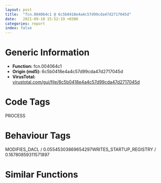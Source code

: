 ```yaml
---
layout: post
title:  "fcn.004064c1 @ 6c5b0418e4a4c57d99cda47d2717045d"
date:   2021-09-10 15:52:19 +0300
categories: report
index: false
---
```


# Generic Information
- **Function:** fcn.004064c1
- **Origin (md5):** 6c5b0418e4a4c57d99cda47d2717045d
- **VirusTotal:** [virustotal.com/gui/file/6c5b0418e4a4c57d99cda47d2717045d][virustotal_ref]

# Code Tags
<span class="tag" id="PROCESS">PROCESS</span>


# Behaviour Tags
<span class="bhv-tag" id="MODIFIES_DACL">MODIFIES_DACL / 0.05545303869654297</span><span class="bhv-tag" id="WRITES_STARTUP_REGISTRY">WRITES_STARTUP_REGISTRY / 0.16780859311571897</span>

# Similar Functions
<script type="text/javascript" src="https://www.gstatic.com/charts/loader.js"></script>
<script type="text/javascript">

    google.charts.load('current', {'packages':['corechart']});
    google.charts.setOnLoadCallback(drawChart);

    function drawChart() {
    var data = new google.visualization.DataTable();
        data.addColumn('number', 'X');
        data.addColumn('number', 'Y');
        data.addColumn({type: 'string', role: 'tooltip', 'p': {'html': true}});
        data.addColumn({'type': 'string', 'role': 'style'});
        
        data.addRows([
    [41.59280014038086, 9.534554481506348, '<b><a href="/report/fcn.004064c1@6c5b0418e4a4c57d99cda47d2717045d">fcn.004064c1</a><br>@6c5b0418e4a4c57d99cda47d2717045d</b><br>push ebp<br>lea ebp, [esp-0x3b8]<br>sub esp, 0x438<br>mov eax, dword[0x43720c]<br>xor eax, ebp<br>mov dword[ebp+0x3b4], eax<br>push ebx<br>push esi<br>push edi<br>xor esi, esi<br>push 0x206<br>lea eax, [ebp+0x1ae]<br>push esi<br>push eax<br>mov edi, ecx<br>mov word[ebp+0x1ac], si<br>call fcn.00408570<br>add esp, 0xc<br>call dword[sym.imp.KERNEL32.dll_GetCurrentProcessId]<br>push 0x228<br>mov ebx, eax<br>lea eax, [ebp-0x7c]<br>push esi<br>push eax<br>mov dword[ebp-0x80], esi<br>call fcn.00408570<br>add esp, 0xc<br>push esi<br>push 2<br>call sub.KERNEL32.dll_CreateToolhelp32Snapshot<br>mov esi, eax<br>cmp esi, 0xffffffff<br>je 0x406585<br>lea eax, [ebp-0x80]<br>push eax<br>push esi<br>mov dword[ebp-0x80], 0x22c<br>call sub.KERNEL32.dll_Process32FirstW<br>jmp 0x40654d<br>cmp dword[ebp-0x78], ebx<br>je 0x406553<br>lea eax, [ebp-0x80]<br>push eax<br>push esi<br>call sub.KERNEL32.dll_Process32NextW<br>test eax, eax<br>jne 0x40653e<br>jmp 0x406565<br>lea eax, [ebp-0x5c]<br>push eax<br>lea eax, [ebp+0x1ac]<br>push eax<br>call fcn.00408466<br>pop ecx<br>pop ecx<br>push esi<br>call dword[sym.imp.KERNEL32.dll_CloseHandle]<br>lea eax, [ebp+0x1ac]<br>push eax<br>call fcn.00408fe1<br>pop ecx<br>push eax<br>lea ecx, [edi+0x190]<br>call fcn.00401532<br>mov ecx, dword[ebp+0x3b4]<br>pop edi<br>pop esi<br>xor ecx, ebp<br>pop ebx<br>call fcn.004082f3<br>add ebp, 0x3b8<br>leave <br>ret <br><eoc> ', 'point { fill-color: #e0440e; }'],
[50.90342712402344, -36.88751220703125, '<b><a href="/report/fcn.00401d63@4c8869bb42f854640703b6ddda29ee38">fcn.00401d63</a><br>@4c8869bb42f854640703b6ddda29ee38</b><br>push ebp<br>lea ebp, [esp-0x74]<br>sub esp, 0xf4<br>push ebx<br>push esi<br>push edi<br>mov edi, ecx<br>lea ecx, [ebp+0x30]<br>mov esi, edx<br>call fcn.004147df<br>lea ecx, [ebp+0x3c]<br>call fcn.004147df<br>call dword[sym.imp.KERNEL32.dll_GetCommandLineW]<br>lea edx, [ebp+0x30]<br>mov ecx, eax<br>call fcn.00403022<br>push str.sfxwaitall<br>push 0x41daec<br>lea eax, [ebp+0x30]<br>push eax<br>mov edx, 0x41d9f0<br>lea ecx, [ebp-0x18]<br>call fcn.004147b1<br>mov edx, eax<br>lea ecx, [ebp-0xc]<br>call fcn.00414787<br>mov edx, eax<br>lea ecx, [ebp]<br>call fcn.00414787<br>push 0x3a<br>push eax<br>lea ecx, [ebp+0xc]<br>call fcn.004146e1<br>mov eax, dword[ebp+0x7c]<br>add eax, 0x30<br>push eax<br>lea eax, [ebp+0xc]<br>push eax<br>lea ecx, [ebp+0x24]<br>call fcn.004146e1<br>push 0x20<br>lea eax, [ebp+0x24]<br>push eax<br>lea ecx, [ebp+0x18]<br>call fcn.004146e1<br>push 0x22<br>lea eax, [ebp+0x18]<br>push eax<br>lea ecx, [ebp+0x5c]<br>call fcn.004146e1<br>push esi<br>push 0x41dae4<br>push edi<br>lea edx, [ebp+0x5c]<br>lea ecx, [ebp-0x3c]<br>call fcn.00414787<br>mov edx, eax<br>lea ecx, [ebp-0x30]<br>call fcn.00414787<br>mov edx, eax<br>lea ecx, [ebp-0x24]<br>call fcn.00414787<br>push dword[eax]<br>lea ecx, [ebp+0x3c]<br>call fcn.00414864<br>push dword[ebp-0x24]<br>call sub.MSVCRT.dll_void___cdecl_operator_delete_void__<br>push dword[ebp-0x30]<br>call sub.MSVCRT.dll_void___cdecl_operator_delete_void__<br>push dword[ebp-0x3c]<br>call sub.MSVCRT.dll_void___cdecl_operator_delete_void__<br>push dword[ebp+0x5c]<br>call sub.MSVCRT.dll_void___cdecl_operator_delete_void__<br>push dword[ebp+0x18]<br>call sub.MSVCRT.dll_void___cdecl_operator_delete_void__<br>push dword[ebp+0x24]<br>call sub.MSVCRT.dll_void___cdecl_operator_delete_void__<br>push dword[ebp+0xc]<br>call sub.MSVCRT.dll_void___cdecl_operator_delete_void__<br>push dword[ebp]<br>call sub.MSVCRT.dll_void___cdecl_operator_delete_void__<br>push dword[ebp-0xc]<br>call sub.MSVCRT.dll_void___cdecl_operator_delete_void__<br>push dword[ebp-0x18]<br>call sub.MSVCRT.dll_void___cdecl_operator_delete_void__<br>add esp, 0x28<br>lea eax, [ebp-0x80]<br>push eax<br>mov dword[ebp-0x80], 0x44<br>call dword[sym.imp.KERNEL32.dll_GetStartupInfoW]<br>lea eax, [ebp+0x48]<br>push eax<br>lea eax, [ebp-0x80]<br>push eax<br>push dword[0x42289c]<br>xor ebx, ebx<br>push ebx<br>push 0x1000004<br>xor edi, edi<br>inc edi<br>push edi<br>push ebx<br>push ebx<br>push dword[ebp+0x3c]<br>push ebx<br>call dword[sym.imp.KERNEL32.dll_CreateProcessW]<br>test eax, eax<br>jne 0x401ee2<br>call dword[sym.imp.KERNEL32.dll_GetLastError]<br>mov esi, eax<br>push dword[ebp+0x3c]<br>call sub.MSVCRT.dll_void___cdecl_operator_delete_void__<br>push dword[ebp+0x30]<br>call sub.MSVCRT.dll_void___cdecl_operator_delete_void__<br>pop ecx<br>pop ecx<br>pop edi<br>mov eax, esi<br>pop esi<br>pop ebx<br>add ebp, 0x74<br>leave <br>ret 4<br>push ebx<br>push ebx<br>xor esi, esi<br>call dword[sym.imp.KERNEL32.dll_CreateJobObjectW]<br>mov dword[ebp+0x7c], eax<br>cmp eax, ebx<br>je 0x401f55<br>push dword[ebp+0x48]<br>push eax<br>call dword[sym.imp.KERNEL32.dll_AssignProcessToJobObject]<br>test eax, eax<br>je 0x401f55<br>push ebx<br>push edi<br>push ebx<br>push 0xffffffffffffffff<br>call dword[sym.imp.KERNEL32.dll_CreateIoCompletionPort]<br>mov esi, eax<br>cmp esi, ebx<br>je 0x401f55<br>push 8<br>lea eax, [ebp+0x60]<br>push eax<br>push 7<br>push dword[ebp+0x7c]<br>mov dword[ebp+0x60], edi<br>mov dword[ebp+0x64], esi<br>call dword[sym.imp.KERNEL32.dll_SetInformationJobObject]<br>push dword[ebp+0x4c]<br>call dword[sym.imp.KERNEL32.dll_ResumeThread]<br>mov edi, dword[sym.imp.KERNEL32.dll_GetQueuedCompletionStatus]<br>jmp 0x401f40<br>cmp dword[ebp+0x70], 4<br>je 0x401f69<br>push 0xffffffffffffffff<br>lea eax, [ebp+0x58]<br>push eax<br>lea eax, [ebp+0x68]<br>push eax<br>lea eax, [ebp+0x70]<br>push eax<br>push esi<br>call edi<br>test eax, eax<br>jne 0x401f3a<br>push dword[ebp+0x4c]<br>call dword[sym.imp.KERNEL32.dll_ResumeThread]<br>push 0xffffffffffffffff<br>push dword[ebp+0x48]<br>call dword[sym.imp.KERNEL32.dll_WaitForSingleObject]<br>push dword[ebp+0x4c]<br>mov edi, dword[sym.imp.KERNEL32.dll_CloseHandle]<br>call edi<br>lea eax, [ebp+0x6c]<br>push eax<br>push dword[ebp+0x48]<br>call dword[sym.imp.KERNEL32.dll_GetExitCodeProcess]<br>test eax, eax<br>jne 0x401f8e<br>call dword[sym.imp.KERNEL32.dll_GetLastError]<br>mov dword[ebp+0x6c], eax<br>push dword[ebp+0x48]<br>call edi<br>cmp esi, ebx<br>je 0x401f9a<br>push esi<br>call edi<br>cmp dword[ebp+0x7c], ebx<br>je 0x401fa4<br>push dword[ebp+0x7c]<br>call edi<br>mov esi, dword[ebp+0x6c]<br>jmp 0x401ec4<br><eoc> ', 'null'],
[-25.186389923095703, -28.00310707092285, '<b><a href="/report/loc.004083b8@de21a548b66aa6c0b17491b6a31e14fa">loc.004083b8</a><br>@de21a548b66aa6c0b17491b6a31e14fa</b><br>push ebp<br>lea ebp, [esp-0x17ec]<br>mov eax, 0x17ec<br>call fcn.0040cf10<br>push 0xffffffffffffffff<br>push 0x43a979<br>mov eax, dword<br>push eax<br>sub esp, 0x14<br>mov eax, dword[0x4481b0]<br>xor eax, ebp<br>mov dword[ebp+0x17e8], eax<br>push ebx<br>push esi<br>push edi<br>push eax<br>lea eax, [ebp-0xc]<br>mov dword<br>mov edi, dword[ebp+0x1814]<br>push edi<br>mov dword[ebp-4], 4<br>call fcn.0040e6f1<br>pop ecx<br>xor ebx, ebx<br>push ebx<br>push ebx<br>push ebx<br>push ebx<br>push str.Mozilla_5.0__Windows_NT_6.1__AppleWebKit_536.5__KHTML__like_Gecko__Chrome_19.0.1084.46_Safari_536.5<br>mov esi, eax<br>call dword[sym.imp.WININET.dll_InternetOpenW]<br>cmp eax, ebx<br>mov dword[ebp-0x20], eax<br>jne 0x408493<br>push str._Statistics__Upload__Failed_to_open_hSession_handle_n<br>call dword[sym.imp.KERNEL32.dll_OutputDebugStringW]<br>push ebx<br>push 1<br>lea ecx, [ebp+0x17f4]<br>call fcn.00401451<br>mov ecx, dword[ebp+0x1810]<br>add ecx, 0xfffffff0<br>call fcn.00401050<br>lea ecx, [edi-0x10]<br>call fcn.00401050<br>mov ecx, dword[ebp+0x1818]<br>add ecx, 0xfffffff0<br>call fcn.00401050<br>mov ecx, dword[ebp+0x181c]<br>add ecx, 0xfffffff0<br>call fcn.00401050<br>xor al, al<br>mov ecx, dword[ebp-0xc]<br>mov dword<br>pop ecx<br>pop edi<br>pop esi<br>pop ebx<br>mov ecx, dword[ebp+0x17e8]<br>xor ecx, ebp<br>call fcn.0040b32a<br>add ebp, 0x17ec<br>leave <br>ret <br>push ebx<br>push ebx<br>push 3<br>push ebx<br>push ebx<br>push esi<br>mov esi, dword[ebp+0x1810]<br>push esi<br>push eax<br>call dword[sym.imp.WININET.dll_InternetConnectW]<br>cmp eax, ebx<br>mov dword[ebp-0x1c], eax<br>jne 0x4084d0<br>push str._Statistics__Upload__Failed_to_open_hConnect_handle_n<br>call dword[sym.imp.KERNEL32.dll_OutputDebugStringW]<br>push ebx<br>push 1<br>lea ecx, [ebp+0x17f4]<br>call fcn.00401451<br>lea ecx, [esi-0x10]<br>jmp 0x408445<br>push ebx<br>push ebx<br>push ebx<br>push ebx<br>push ebx<br>push dword[ebp+0x1818]<br>push str.POST<br>push eax<br>call dword[sym.imp.WININET.dll_HttpOpenRequestW]<br>cmp eax, ebx<br>mov dword[ebp-0x14], eax<br>jne 0x408501<br>push str._Statistics__Upload__Failed_to_open_request_handle_n<br>call dword[sym.imp.KERNEL32.dll_OutputDebugStringW]<br>mov byte[ebp-0xd], bl<br>jmp 0x40867f<br>mov esi, dword[sym.imp.WININET.dll_HttpAddRequestHeadersW]<br>mov edi, 0xa0000000<br>push edi<br>push 0xffffffffffffffff<br>push str.Content_type:_application_x_www_form_urlencoded_r_n<br>push eax<br>call esi<br>push edi<br>push 0xffffffffffffffff<br>push str.Accept:__r_n<br>push dword[ebp-0x14]<br>call esi<br>push edi<br>push 0xffffffffffffffff<br>push str.Accept_Charset:utf_8_r_n<br>push dword[ebp-0x14]<br>call esi<br>push edi<br>mov edi, dword[ebp-0x14]<br>push 0xffffffffffffffff<br>push str.Accept_Language:zh_CN_r_n<br>push edi<br>call esi<br>sub esp, 0x1c<br>lea eax, [ebp+0x17f4]<br>mov ecx, esp<br>mov dword[ebp-0x18], esp<br>push eax<br>call fcn.0040164f<br>push ebx<br>push edi<br>call fcn.00401433<br>add esp, 0x24<br>cmp al, bl<br>je 0x40865d<br>mov eax, dword[ebp+0x181c]<br>cmp dword[eax-0xc], ebx<br>mov byte[ebp-0xd], 1<br>je 0x4085f9<br>push ebx<br>push 0x80<br>push 2<br>push ebx<br>push ebx<br>push 0xc0000000<br>push eax<br>call dword[sym.imp.KERNEL32.dll_CreateFileW]<br>mov esi, eax<br>cmp esi, 0xffffffff<br>je 0x408660<br>mov dword[ebp-0x14], ebx<br>mov dword[ebp-0x18], ebx<br>push 0x3e7<br>lea eax, [ebp+0x1401]<br>push ebx<br>push eax<br>mov byte[ebp+0x1400], bl<br>call fcn.0040b2b0<br>add esp, 0xc<br>lea eax, [ebp-0x14]<br>push eax<br>push 0x3e8<br>lea eax, [ebp+0x1400]<br>push eax<br>push edi<br>call dword[sym.imp.WININET.dll_InternetReadFile]<br>cmp eax, ebx<br>je 0x4085eb<br>push ebx<br>lea eax, [ebp-0x18]<br>push eax<br>push dword[ebp-0x14]<br>lea eax, [ebp+0x1400]<br>push eax<br>push esi<br>call dword[sym.imp.KERNEL32.dll_WriteFile]<br>cmp dword[ebp-0x14], ebx<br>jne 0x40859f<br>push esi<br>call dword[sym.imp.KERNEL32.dll_CloseHandle]<br>jmp 0x408660<br>push 0x13ff<br>lea eax, [ebp+1]<br>push ebx<br>push eax<br>mov dword[ebp-0x14], ebx<br>mov byte[ebp], bl<br>call fcn.0040b2b0<br>add esp, 0xc<br>lea eax, [ebp-0x14]<br>push eax<br>push 0x1400<br>lea eax, [ebp]<br>push eax<br>push edi<br>call dword[sym.imp.WININET.dll_InternetReadFile]<br>cmp eax, ebx<br>je 0x408660<br>cmp dword[ebp-0x14], ebx<br>jbe 0x408660<br>lea eax, [ebp]<br>push eax<br>lea ecx, [ebp-0x18]<br>call fcn.00401280<br>push ebx<br>push str._s_o__s_<br>lea ecx, [ebp-0x18]<br>call fcn.0040139d<br>cmp eax, 0xffffffff<br>jne 0x408650<br>mov byte[ebp-0xd], bl<br>mov ecx, dword[ebp-0x18]<br>add ecx, 0xfffffff0<br>call fcn.00401050<br>jmp 0x408660<br>mov byte[ebp-0xd], bl<br>push edi<br>call dword[sym.imp.WININET.dll_InternetCloseHandle]<br>test eax, eax<br>jne 0x408679<br>push str._Statistics__Upload__Failed_to_close_Request_handle_n<br>mov byte[ebp-0xd], bl<br>call dword[sym.imp.KERNEL32.dll_OutputDebugStringW]<br>mov edi, dword[ebp+0x1814]<br>push dword[ebp-0x1c]<br>mov esi, dword[sym.imp.WININET.dll_InternetCloseHandle]<br>call esi<br>test eax, eax<br>jne 0x40869c<br>push str._Statistics__Upload__Failed_to_close_Connect_handle_n<br>mov byte[ebp-0xd], bl<br>call dword[sym.imp.KERNEL32.dll_OutputDebugStringW]<br>push dword[ebp-0x20]<br>call esi<br>test eax, eax<br>jne 0x4086fb<br>push str._Statistics__Upload__Failed_to_close_Session_handle_n<br>call dword[sym.imp.KERNEL32.dll_OutputDebugStringW]<br>mov byte[ebp-0xd], bl<br>push ebx<br>push 1<br>lea ecx, [ebp+0x17f4]<br>call fcn.00401451<br>mov ecx, dword[ebp+0x1810]<br>add ecx, 0xfffffff0<br>call fcn.00401050<br>lea ecx, [edi-0x10]<br>call fcn.00401050<br>mov ecx, dword[ebp+0x1818]<br>add ecx, 0xfffffff0<br>call fcn.00401050<br>mov ecx, dword[ebp+0x181c]<br>add ecx, 0xfffffff0<br>call fcn.00401050<br>mov al, byte[ebp-0xd]<br>jmp 0x408470<br>push 0x4498ac<br>lea ecx, [ebp-0x18]<br>call fcn.004014a1<br>movzx eax, byte[ebp-0xd]<br>push eax<br>lea eax, [ebp-0x18]<br>push str._Statistics__Upload__bReturn___d<br>push eax<br>mov byte[ebp-4], 5<br>call fcn.00401262<br>mov esi, dword[ebp-0x18]<br>add esp, 0xc<br>push esi<br>call dword[sym.imp.KERNEL32.dll_OutputDebugStringW]<br>lea ecx, [esi-0x10]<br>call fcn.00401050<br>mov al, byte[ebp-0xd]<br>mov byte[ebp-0xd], al<br>jmp 0x4086b3<br><eoc> ', 'null'],
[-5.433563232421875, 15.023972511291504, '<b><a href="/report/fcn.004073d9@6c8b5339bada4cbd03f0f446da640707">fcn.004073d9</a><br>@6c8b5339bada4cbd03f0f446da640707</b><br>push ebp<br>lea ebp, [esp-0x58]<br>sub esp, 0x94<br>push ebx<br>push edi<br>xor ebx, ebx<br>push 0x7f<br>lea eax, [ebp-0x3b]<br>push ebx<br>push eax<br>mov dword[ebp+0x4c], ebx<br>mov dword[ebp+0x44], 1<br>mov dword[ebp+0x54], ebx<br>mov byte[ebp-0x3c], bl<br>call fcn.0040888c<br>add esp, 0xc<br>push ebx<br>push ebx<br>push 3<br>mov eax, 0x40ac45<br>push eax<br>push eax<br>push dword[ebp+0x78]<br>push dword[ebp+0x60]<br>call fcn.0040733e<br>push eax<br>call dword[sym.imp.WININET.dll_InternetConnectA]<br>cmp eax, ebx<br>mov edi, dword[ebp+0x74]<br>mov dword[ebp+0x48], eax<br>je 0x40756b<br>push ebx<br>push 0x84080100<br>push ebx<br>push ebx<br>push ebx<br>push dword[ebp+0x64]<br>push str.POST<br>push eax<br>call dword[sym.imp.WININET.dll_HttpOpenRequestA]<br>cmp eax, ebx<br>mov dword[ebp+0x50], eax<br>je 0x40755d<br>push esi<br>mov esi, dword[sym.imp.WININET.dll_InternetSetOptionA]<br>push 4<br>lea ecx, [ebp+0x7c]<br>push ecx<br>push 2<br>push eax<br>call esi<br>push 4<br>lea eax, [ebp+0x7c]<br>push eax<br>push 6<br>push dword[ebp+0x50]<br>call esi<br>push 4<br>lea eax, [ebp+0x7c]<br>push eax<br>push 5<br>push dword[ebp+0x50]<br>call esi<br>push 4<br>lea eax, [ebp+0x44]<br>push eax<br>push 3<br>push dword[ebp+0x50]<br>call esi<br>push dword[ebp+0x6c]<br>push dword[ebp+0x68]<br>push ebx<br>push ebx<br>push dword[ebp+0x50]<br>call dword[sym.imp.WININET.dll_HttpSendRequestA]<br>test eax, eax<br>je 0x407553<br>lea eax, [ebp+0x7c]<br>push eax<br>lea eax, [ebp+0x54]<br>push eax<br>lea eax, [ebp-0x3c]<br>push eax<br>push 0x13<br>push dword[ebp+0x50]<br>mov esi, 0x80<br>mov dword[ebp+0x54], esi<br>mov dword[ebp+0x7c], ebx<br>call dword[sym.imp.WININET.dll_HttpQueryInfoA]<br>test eax, eax<br>je 0x407553<br>cmp byte[ebp-0x3c], 0x32<br>jne 0x407553<br>cmp byte[ebp-0x3b], 0x30<br>jne 0x407553<br>cmp byte[ebp-0x3a], 0x30<br>jne 0x407553<br>mov eax, dword[ebp+0x70]<br>mov dword[eax], ebx<br>mov dword[edi], ebx<br>mov dword[ebp+0x54], esi<br>jmp 0x407536<br>mov ecx, dword[ebp+0x54]<br>cmp ecx, ebx<br>jbe 0x40754c<br>mov eax, dword[edi]<br>cmp eax, ebx<br>jne 0x407504<br>push ecx<br>call fcn.0040735e<br>jmp 0x407512<br>add eax, ecx<br>push eax<br>mov eax, dword[ebp+0x70]<br>push dword[eax]<br>call fcn.0040739f<br>pop ecx<br>pop ecx<br>mov ecx, dword[ebp+0x70]<br>mov dword[ecx], eax<br>mov eax, ecx<br>mov eax, dword[eax]<br>cmp eax, ebx<br>je 0x407553<br>push dword[ebp+0x54]<br>lea ecx, [ebp-0x3c]<br>push ecx<br>mov ecx, dword[edi]<br>add ecx, eax<br>push ecx<br>call fcn.00405f95<br>mov eax, dword[ebp+0x54]<br>add dword[edi], eax<br>lea eax, [ebp+0x54]<br>push eax<br>push esi<br>lea eax, [ebp-0x3c]<br>push eax<br>push dword[ebp+0x50]<br>call dword[sym.imp.WININET.dll_InternetReadFile]<br>test eax, eax<br>jne 0x4074ef<br>mov dword[ebp+0x4c], 1<br>push dword[ebp+0x50]<br>call dword[sym.imp.WININET.dll_InternetCloseHandle]<br>pop esi<br>push dword[ebp+0x48]<br>call dword[sym.imp.WININET.dll_InternetCloseHandle]<br>cmp dword[ebp+0x4c], ebx<br>jne 0x407572<br>mov eax, dword[ebp+0x70]<br>mov dword[eax], ebx<br>mov dword[edi], ebx<br>mov eax, dword[ebp+0x4c]<br>pop edi<br>pop ebx<br>add ebp, 0x58<br>leave <br>ret <br><eoc> ', 'null'],
[14.301919937133789, -20.082857131958008, '<b><a href="/report/fcn.00403389@73677cb40830e94fbfb5483ff33e40b9">fcn.00403389</a><br>@73677cb40830e94fbfb5483ff33e40b9</b><br>push ebp<br>mov ebp, esp<br>sub esp, 0x7cc<br>push ebx<br>push esi<br>push edi<br>xor ebx, ebx<br>push 0x30b<br>lea eax, [ebp-0x7cb]<br>push ebx<br>push eax<br>mov byte[ebp-0x7cc], bl<br>call fcn.0040394e<br>add esp, 0xc<br>cmp dword[ebp+8], ebx<br>je 0x4033d1<br>push dword[ebp+8]<br>lea eax, [ebp-0x7cc]<br>push dword[ebp+8]<br>push str.taskkill__IM_mmc.exe__F_r_nsc_stop___s__r_nsc_delete___s__r_n<br>push eax<br>call fcn.00403866<br>add esp, 0x10<br>push 0x15<br>pop ecx<br>mov esi, str.:Repeat_r_n_sdel__Q___s__r_nif_exist___s__goto_Repeat_r_ndel___0_r_nif_exist___0_goto_Repeat<br>lea edi, [ebp-0x6c]<br>rep movsd<br>lea eax, [ebp-0x4c0]<br>movsb byte<br>push eax<br>mov esi, 0x104<br>push esi<br>call dword[sym.imp.KERNEL32.dll_GetTempPathA]<br>lea eax, [ebp-0x3bc]<br>push eax<br>push ebx<br>push 0x4085e7<br>lea eax, [ebp-0x4c0]<br>push eax<br>call dword[sym.imp.KERNEL32.dll_GetTempFileNameA]<br>lea eax, [ebp-0x3bc]<br>push eax<br>lea eax, [ebp-0x1b4]<br>push eax<br>call dword[sym.imp.KERNEL32.dll_lstrcpyA]<br>push str..bat<br>lea eax, [ebp-0x1b4]<br>push eax<br>call dword[sym.imp.KERNEL32.dll_lstrcatA]<br>lea eax, [ebp-0x3bc]<br>push eax<br>call dword[sym.imp.KERNEL32.dll_DeleteFileA]<br>push esi<br>lea eax, [ebp-0x2b8]<br>push eax<br>push ebx<br>call dword[sym.imp.KERNEL32.dll_GetModuleFileNameA]<br>push ebx<br>push 0x80<br>push 2<br>push ebx<br>push ebx<br>push 0x40000000<br>lea eax, [ebp-0x1b4]<br>push eax<br>call dword[sym.imp.KERNEL32.dll_CreateFileA]<br>cmp eax, 0xffffffff<br>mov dword[ebp+8], eax<br>je 0x40350f<br>mov esi, dword[sym.imp.KERNEL32.dll_lstrlenA]<br>lea eax, [ebp-0x6c]<br>push eax<br>call esi<br>mov edi, eax<br>lea eax, [ebp-0x7cc]<br>push eax<br>call esi<br>lea eax, [edi+eax+0x21c]<br>push eax<br>call fcn.00403760<br>mov edi, eax<br>lea eax, [ebp-0x2b8]<br>push eax<br>push eax<br>lea eax, [ebp-0x7cc]<br>push eax<br>lea eax, [ebp-0x6c]<br>push eax<br>push edi<br>call fcn.00403866<br>add esp, 0x18<br>push ebx<br>lea eax, [ebp-4]<br>push eax<br>push edi<br>call esi<br>push eax<br>push edi<br>push dword[ebp+8]<br>call dword[sym.imp.KERNEL32.dll_WriteFile]<br>push dword[ebp+8]<br>call dword[sym.imp.KERNEL32.dll_CloseHandle]<br>push edi<br>call main<br>push 0x44<br>lea eax, [ebp-0xb0]<br>push ebx<br>push eax<br>call fcn.0040394e<br>add esp, 0x10<br>lea eax, [ebp-0x14]<br>push eax<br>lea eax, [ebp-0xb0]<br>push eax<br>push ebx<br>push ebx<br>push 0x8000000<br>push ebx<br>push ebx<br>push ebx<br>push ebx<br>lea eax, [ebp-0x1b4]<br>push eax<br>call dword[sym.imp.KERNEL32.dll_CreateProcessA]<br>pop edi<br>pop esi<br>pop ebx<br>leave <br>ret <br><eoc> ', 'null'],
[9.630315780639648, -60.08557891845703, '<b><a href="/report/fcn.004073d9@e7582fc3dadb394a1457ab7e7fbbe9a7">fcn.004073d9</a><br>@e7582fc3dadb394a1457ab7e7fbbe9a7</b><br>push ebp<br>lea ebp, [esp-0x58]<br>sub esp, 0x94<br>push ebx<br>push edi<br>xor ebx, ebx<br>push 0x7f<br>lea eax, [ebp-0x3b]<br>push ebx<br>push eax<br>mov dword[ebp+0x4c], ebx<br>mov dword[ebp+0x44], 1<br>mov dword[ebp+0x54], ebx<br>mov byte[ebp-0x3c], bl<br>call fcn.0040888c<br>add esp, 0xc<br>push ebx<br>push ebx<br>push 3<br>mov eax, 0x40ac45<br>push eax<br>push eax<br>push dword[ebp+0x78]<br>push dword[ebp+0x60]<br>call fcn.0040733e<br>push eax<br>call dword[sym.imp.WININET.dll_InternetConnectA]<br>cmp eax, ebx<br>mov edi, dword[ebp+0x74]<br>mov dword[ebp+0x48], eax<br>je 0x40756b<br>push ebx<br>push 0x84080100<br>push ebx<br>push ebx<br>push ebx<br>push dword[ebp+0x64]<br>push str.POST<br>push eax<br>call dword[sym.imp.WININET.dll_HttpOpenRequestA]<br>cmp eax, ebx<br>mov dword[ebp+0x50], eax<br>je 0x40755d<br>push esi<br>mov esi, dword[sym.imp.WININET.dll_InternetSetOptionA]<br>push 4<br>lea ecx, [ebp+0x7c]<br>push ecx<br>push 2<br>push eax<br>call esi<br>push 4<br>lea eax, [ebp+0x7c]<br>push eax<br>push 6<br>push dword[ebp+0x50]<br>call esi<br>push 4<br>lea eax, [ebp+0x7c]<br>push eax<br>push 5<br>push dword[ebp+0x50]<br>call esi<br>push 4<br>lea eax, [ebp+0x44]<br>push eax<br>push 3<br>push dword[ebp+0x50]<br>call esi<br>push dword[ebp+0x6c]<br>push dword[ebp+0x68]<br>push ebx<br>push ebx<br>push dword[ebp+0x50]<br>call dword[sym.imp.WININET.dll_HttpSendRequestA]<br>test eax, eax<br>je 0x407553<br>lea eax, [ebp+0x7c]<br>push eax<br>lea eax, [ebp+0x54]<br>push eax<br>lea eax, [ebp-0x3c]<br>push eax<br>push 0x13<br>push dword[ebp+0x50]<br>mov esi, 0x80<br>mov dword[ebp+0x54], esi<br>mov dword[ebp+0x7c], ebx<br>call dword[sym.imp.WININET.dll_HttpQueryInfoA]<br>test eax, eax<br>je 0x407553<br>cmp byte[ebp-0x3c], 0x32<br>jne 0x407553<br>cmp byte[ebp-0x3b], 0x30<br>jne 0x407553<br>cmp byte[ebp-0x3a], 0x30<br>jne 0x407553<br>mov eax, dword[ebp+0x70]<br>mov dword[eax], ebx<br>mov dword[edi], ebx<br>mov dword[ebp+0x54], esi<br>jmp 0x407536<br>mov ecx, dword[ebp+0x54]<br>cmp ecx, ebx<br>jbe 0x40754c<br>mov eax, dword[edi]<br>cmp eax, ebx<br>jne 0x407504<br>push ecx<br>call fcn.0040735e<br>jmp 0x407512<br>add eax, ecx<br>push eax<br>mov eax, dword[ebp+0x70]<br>push dword[eax]<br>call fcn.0040739f<br>pop ecx<br>pop ecx<br>mov ecx, dword[ebp+0x70]<br>mov dword[ecx], eax<br>mov eax, ecx<br>mov eax, dword[eax]<br>cmp eax, ebx<br>je 0x407553<br>push dword[ebp+0x54]<br>lea ecx, [ebp-0x3c]<br>push ecx<br>mov ecx, dword[edi]<br>add ecx, eax<br>push ecx<br>call fcn.00405f95<br>mov eax, dword[ebp+0x54]<br>add dword[edi], eax<br>lea eax, [ebp+0x54]<br>push eax<br>push esi<br>lea eax, [ebp-0x3c]<br>push eax<br>push dword[ebp+0x50]<br>call dword[sym.imp.WININET.dll_InternetReadFile]<br>test eax, eax<br>jne 0x4074ef<br>mov dword[ebp+0x4c], 1<br>push dword[ebp+0x50]<br>call dword[sym.imp.WININET.dll_InternetCloseHandle]<br>pop esi<br>push dword[ebp+0x48]<br>call dword[sym.imp.WININET.dll_InternetCloseHandle]<br>cmp dword[ebp+0x4c], ebx<br>jne 0x407572<br>mov eax, dword[ebp+0x70]<br>mov dword[eax], ebx<br>mov dword[edi], ebx<br>mov eax, dword[ebp+0x4c]<br>pop edi<br>pop ebx<br>add ebp, 0x58<br>leave <br>ret <br><eoc> ', 'null'],

        ]);

    var options = {
        title: 'Similarity Plot',
        legend: 'none',
        colors: ['#dedbd9', '#e6693e', '#ec8f6e', '#f3b49f', '#f6c7b6'],
        tooltip: {isHtml: true, trigger: 'both'},
        explorer: {
        actions: ["dragToZoom", "rightClickToReset"],
        },
        chartArea: {
        width: '80%',
        height: '80%'
        },
        width: '100%',
        height: '100%'
    };

    var chart = new google.visualization.ScatterChart(document.getElementById('chart_div'));

    chart.draw(data, options);
    }
    
</script>


<div id="chart_div" style="width: 100%px; height: 100%;"></div>

# Disassembled Code
{% highlight nasm %}

push ebp
lea ebp, [esp-0x3b8]
sub esp, 0x438
mov eax, dword[0x43720c]
xor eax, ebp
mov dword[ebp+0x3b4], eax
push ebx
push esi
push edi
xor esi, esi
push 0x206
lea eax, [ebp+0x1ae]
push esi
push eax
mov edi, ecx
mov word[ebp+0x1ac], si
call fcn.00408570
add esp, 0xc
call dword[sym.imp.KERNEL32.dll_GetCurrentProcessId]
push 0x228
mov ebx, eax
lea eax, [ebp-0x7c]
push esi
push eax
mov dword[ebp-0x80], esi
call fcn.00408570
add esp, 0xc
push esi
push 2
call sub.KERNEL32.dll_CreateToolhelp32Snapshot
mov esi, eax
cmp esi, 0xffffffff
je 0x406585
lea eax, [ebp-0x80]
push eax
push esi
mov dword[ebp-0x80], 0x22c
call sub.KERNEL32.dll_Process32FirstW
jmp 0x40654d
cmp dword[ebp-0x78], ebx
je 0x406553
lea eax, [ebp-0x80]
push eax
push esi
call sub.KERNEL32.dll_Process32NextW
test eax, eax
jne 0x40653e
jmp 0x406565
lea eax, [ebp-0x5c]
push eax
lea eax, [ebp+0x1ac]
push eax
call fcn.00408466
pop ecx
pop ecx
push esi
call dword[sym.imp.KERNEL32.dll_CloseHandle]
lea eax, [ebp+0x1ac]
push eax
call fcn.00408fe1
pop ecx
push eax
lea ecx, [edi+0x190]
call fcn.00401532
mov ecx, dword[ebp+0x3b4]
pop edi
pop esi
xor ecx, ebp
pop ebx
call fcn.004082f3
add ebp, 0x3b8
leave
ret

{% endhighlight %}

[virustotal_ref]: https://www.virustotal.com/gui/file/6c5b0418e4a4c57d99cda47d2717045d